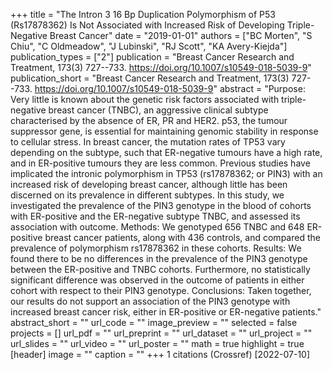 +++
title = "The Intron 3 16 Bp Duplication Polymorphism of P53 (Rs17878362) Is Not Associated with Increased Risk of Developing Triple-Negative Breast Cancer"
date = "2019-01-01"
authors = ["BC Morten", "S Chiu", "C Oldmeadow", "J Lubinski", "RJ Scott", "KA Avery-Kiejda"]
publication_types = ["2"]
publication = "Breast Cancer Research and Treatment, 173(3) 727--733. https://doi.org/10.1007/s10549-018-5039-9"
publication_short = "Breast Cancer Research and Treatment, 173(3) 727--733. https://doi.org/10.1007/s10549-018-5039-9"
abstract = "Purpose: Very little is known about the genetic risk factors associated with triple-negative breast cancer (TNBC), an aggressive clinical subtype characterised by the absence of ER, PR and HER2. p53, the tumour suppressor gene, is essential for maintaining genomic stability in response to cellular stress. In breast cancer, the mutation rates of TP53 vary depending on the subtype, such that ER-negative tumours have a high rate, and in ER-positive tumours they are less common. Previous studies have implicated the intronic polymorphism in TP53 (rs17878362; or PIN3) with an increased risk of developing breast cancer, although little has been discerned on its prevalence in different subtypes. In this study, we investigated the prevalence of the PIN3 genotype in the blood of cohorts with ER-positive and the ER-negative subtype TNBC, and assessed its association with outcome. Methods: We genotyped 656 TNBC and 648 ER-positive breast cancer patients, along with 436 controls, and compared the prevalence of polymorphism rs17878362 in these cohorts. Results: We found there to be no differences in the prevalence of the PIN3 genotype between the ER-positive and TNBC cohorts. Furthermore, no statistically significant difference was observed in the outcome of patients in either cohort with respect to their PIN3 genotype. Conclusions: Taken together, our results do not support an association of the PIN3 genotype with increased breast cancer risk, either in ER-positive or ER-negative patients."
abstract_short = ""
url_code = ""
image_preview = ""
selected = false
projects = []
url_pdf = ""
url_preprint = ""
url_dataset = ""
url_project = ""
url_slides = ""
url_video = ""
url_poster = ""
math = true
highlight = true
[header]
image = ""
caption = ""
+++
1 citations (Crossref) [2022-07-10]

